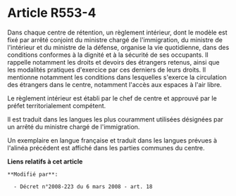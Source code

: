 # Article R553-4

Dans chaque centre de rétention, un règlement intérieur, dont le modèle est fixé par arrêté conjoint du ministre chargé de
l'immigration, du ministre de l'intérieur et du ministre de la défense, organise la vie quotidienne, dans des conditions
conformes à la dignité et à la sécurité de ses occupants. Il rappelle notamment les droits et devoirs des étrangers retenus,
ainsi que les modalités pratiques d'exercice par ces derniers de leurs droits. Il mentionne notamment les conditions dans
lesquelles s'exerce la circulation des étrangers dans le centre, notamment l'accès aux espaces à l'air libre.

Le règlement intérieur est établi par le chef de centre et approuvé par le préfet territorialement compétent.

Il est traduit dans les langues les plus couramment utilisées désignées par un arrêté du ministre chargé de l'immigration.

Un exemplaire en langue française et traduit dans les langues prévues à l'alinéa précédent est affiché dans les parties
communes du centre.

**Liens relatifs à cet article**

	**Modifié par**:

	  - Décret n°2008-223 du 6 mars 2008 - art. 18
